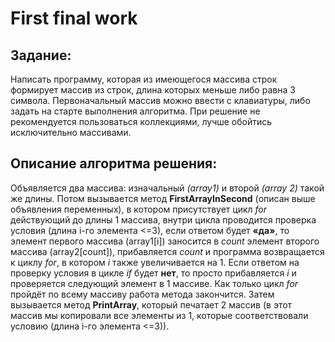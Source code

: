 # First final work
## Задание:
Написать программу, которая из имеющегося массива строк формирует массив из строк, длина которых меньше либо равна 3 символа. Первоначальный массив можно ввести с клавиатуры, либо задать на старте выполнения алгоритма. При решение не рекомендуется пользоваться коллекциями, лучше обойтись исключительно массивами.

## Описание алгоритма решения:
Объявляется два массива: изначальный *(array1)* и второй *(array 2)* такой же длины. Потом вызывается метод **FirstArrayInSecond** (описан выше объявления переменных), в котором присутствует цикл *for* действующий до длины 1 массива, внутри цикла проводится проверка условия (длина i-го элемента <=3), если ответом будет **«да»**, то элемент первого массива (array1[i])  заносится в *count* элемент второго массива (array2[count]), прибавляется *count* и программа возвращается к циклу *for*, в котором *i* также увеличивается на 1. Если ответом на проверку условия в цикле *if* будет **нет**, то просто прибавляется *i* и проверяется следующий элемент в 1 массиве. Как только цикл *for* пройдёт по всему массиву работа метода закончится.
Затем вызывается метод **PrintArray**, который печатает 2 массив (в этот массив мы копировали все элементы из 1, которые соответствовали условию (длина i-го элемента <=3)).

